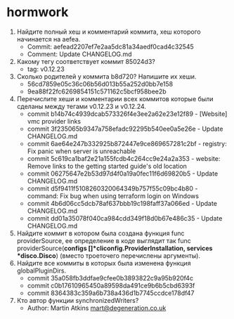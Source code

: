 # hormwork
1. Найдите полный хеш и комментарий коммита, хеш которого начинается на aefea.
    * Commit: aefead2207ef7e2aa5dc81a34aedf0cad4c32545
    * Comment: Update CHANGELOG.md
1. Какому тегу соответствует коммит 85024d3?
    * tag: v0.12.23
1. Сколько родителей у коммита b8d720? Напишите их хеши.
    * 56cd7859e05c36c06b56d013b55a252d0bb7e158
    * 9ea88f22fc6269854151c571162c5bcf958bee2b
1. Перечислите хеши и комментарии всех коммитов которые были сделаны между тегами v0.12.23 и v0.12.24.
    *	commit b14b74c4939dcab573326f4e3ee2a62e23e12f89 - [Website] vmc provider links
    *	commit 3f235065b9347a758efadc92295b540ee0a5e26e - Update CHANGELOG.md
    *	commit 6ae64e247b332925b872447e9ce869657281c2bf - registry: Fix panic when server is unreachable
    *	commit 5c619ca1baf2e21a155fcdb4c264cc9e24a2a353 - website: Remove links to the getting started guide's old location
    *	commit 06275647e2b53d97d4f0a19a0fec11f6d69820b5 - Update CHANGELOG.md
    *	commit d5f9411f5108260320064349b757f55c09bc4b80 - command: Fix bug when using terraform login on Windows
    *	commit 4b6d06cc5dcb78af637bbb19c198faff37a066ed - Update CHANGELOG.md
    *	commit dd01a35078f040ca984cdd349f18d0b67e486c35 - Update CHANGELOG.md
1. Найдите коммит в котором была создана функция func providerSource, ее определение в коде выглядит так func providerSource(__configs []*cliconfig.ProviderInstallation, services *disco.Disco__) (вместо троеточего перечислены аргументы).
1. Найдите все коммиты в которых была изменена функция globalPluginDirs.
    * commit 35a058fb3ddfae9cfee0b3893822c9a95b920f4c
    * commit c0b17610965450a89598da491ce9b6b5cbd6393f
    * commit 8364383c359a6b738a436d1b7745ccdce178df47
1. Кто автор функции synchronizedWriters?
    * Author: Martin Atkins <mart@degeneration.co.uk>
